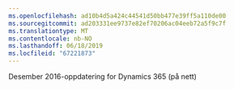 ```yaml
---
ms.openlocfilehash: ad10b4d5a424c44541d50bb477e39ff5a110de00
ms.sourcegitcommit: ad203331ee9737e82ef70206ac04eeb72a5f9c7f
ms.translationtype: MT
ms.contentlocale: nb-NO
ms.lasthandoff: 06/18/2019
ms.locfileid: "67221873"
---
```

Desember 2016-oppdatering for Dynamics 365 (på nett)
